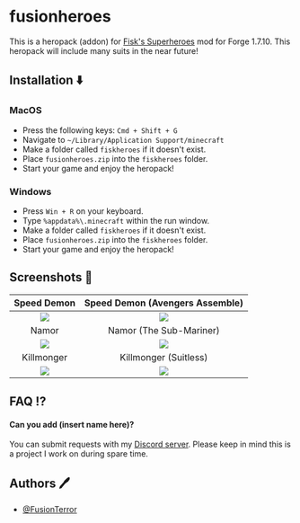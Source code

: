 # fusionheroes

This is a heropack (addon) for [Fisk's Superheroes](https://www.curseforge.com/minecraft/mc-mods/fiskheroes) mod for Forge 1.7.10. This heropack will include many suits in the near future!

## Installation ⬇️

### MacOS

- Press the following keys: `Cmd + Shift + G`
- Navigate to `~/Library/Application Support/minecraft`
- Make a folder called `fiskheroes` if it doesn't exist.
- Place `fusionheroes.zip` into the `fiskheroes` folder.
- Start your game and enjoy the heropack!

### Windows

- Press `Win + R` on your keyboard.
- Type `%appdata%\.minecraft` within the run window.
- Make a folder called `fiskheroes` if it doesn't exist.
- Place `fusionheroes.zip` into the `fiskheroes` folder.
- Start your game and enjoy the heropack!

## Screenshots 📸

|            Speed Demon             |  Speed Demon (Avengers Assemble)   |
| :--------------------------------: | :--------------------------------: |
| ![](https://imgur.com/UVDURvI.png) | ![](https://imgur.com/6LtLV5c.png) |
|               Namor                |      Namor (The Sub-Mariner)       |
| ![](https://imgur.com/KFufdwm.png) | ![](https://imgur.com/QM7cSaH.png) |
|             Killmonger             |       Killmonger (Suitless)        |
| ![](https://imgur.com/4TcYQVg.png) | ![](https://imgur.com/yyFpqoZ.png)

## FAQ ⁉️

#### Can you add (insert name here)?

You can submit requests with my [Discord server](https://discord.g/fusionterror). Please keep in mind this is a project I work on during spare time.

## Authors 🖊

- [@FusionTerror](https://www.github.com/fusionterror)
